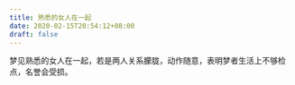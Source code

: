 ```yaml
---
title: 熟悉的女人在一起
date: 2020-02-15T20:54:12+08:00
draft: false
---
```


梦见熟悉的女人在一起，若是两人关系朦胧，动作随意，表明梦者生活上不够检点，名誉会受损。<br>
